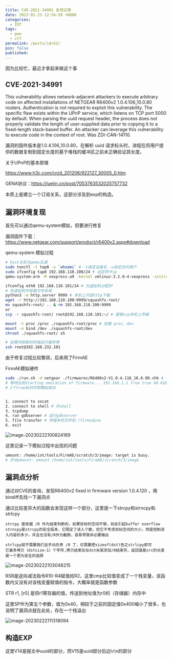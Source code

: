 ```yaml
---
title: CVE-2021-34991 复现记录
date: 2023-01-23 12:54:59 +0800
categories:
  - IOT
tags:
  - pwn
  - ctf
permalink: /posts/id=52/
pin: false
published:
---
```


因为比较忙，最近才拿起来做这个事

## CVE-2021-34991

This vulnerability allows network-adjacent attackers to execute arbitrary code on affected installations of NETGEAR R6400v2 1.0.4.106_10.0.80 routers. Authentication is not required to exploit this vulnerability. The specific flaw exists within the UPnP service, which listens on TCP port 5000 by default. When parsing the uuid request header, the process does not properly validate the length of user-supplied data prior to copying it to a fixed-length stack-based buffer. An attacker can leverage this vulnerability to execute code in the context of root. Was ZDI-CAN-14110.

漏洞的固件版本是1.0.4.106_10.0.80，在解析 uuid 请求标头时，进程在将用户提供的数据复制到固定长度的基于堆栈的缓冲区之前未正确验证其长度。

关于UPnP的基本原理

https://www.h3c.com/cn/d_201206/922127_30005_0.htm

GENA协议：https://juejin.cn/post/7053763532025757732

本质上是建立一个订阅关系，这部分涉及到exp的构造。

## 漏洞环境复现

首先可以通过qemu-system模拟，但要进行修复

漏洞固件下载：https://www.netgear.com/support/product/r6400v2.aspx#download

qemu-system 模拟过程

```bash
# host主机与qemu互通
sudo tunctl -t tap0 -u `whoami` # -t指定设备名 -u指定访问用户
sudo ifconfig tap0 192.168.110.100/24 # 设定网卡ip
qemu-system-arm -M vexpress-a9 -kernel vmlinuz-3.2.0-4-vexpress -initrd initrd.img-3.2.0-4-vexpress -drive if=sd,file=debian_wheezy_armhf_standard.qcow2 -append "root=/dev/mmcblk0p2" -net nic -net tap,ifname=tap0,script=no,downscript=no -nographic # 启动虚拟机

ifconfig eth0 192.168.110.101/24 # 为虚拟机分配IP
# 在虚拟机中挂载文件系统
python3 -m http.server 9999 # 本机上开启http下载
wget -r http://192.168.110.100:9999/squashfs-root/
mv squashfs-root/ .. & rm 192.168.110.100:9999
or
scp -r squashfs-root/ root@192.168.110.101:~/ # 直接scp本机上传输

mount -t proc /proc ./squashfs-root/proc # 挂载 proc、dev
mount -o bind /dev ./squashfs-root/dev
chroot ./squashfs-root/ sh

# 如需开辟新的终端运行服务等
ssh root@192.168.232.101
```

由于修复过程比较繁琐，后来用了FirmAE

FirmAE模拟硬件

```bash
sudo ./run.sh -d netgear ./firmwares/R6400v2-V1.0.4.118_10.0.90.chk # 调试模式
# 等待出现Starting emulation of firmware... 192.168.1.1 true true 40.816549436 47.928199433
# 2个true标识时即模拟成功


1. connect to socat
2. connect to shell # 开shell
3. tcpdump 
4. run gdbserver # 运行gdbserver
5. file transfer # 传输本机文件到 /firmadyne
6. exit
```

![image-20230222100824169](https://e4l4pic.oss-cn-beijing.aliyuncs.com/img/image-20230222100824169.png)

这里记录一下模拟过程中出现的问题

```bash
umount: /home/iot/tools/FirmAE/scratch/3/image: target is busy.
# 手动umount: umount /home/iot/tools/FirmAE/scratch/3/image


```

## 漏洞点分析

通过对CVE的查询，发现R6400v2 fixed in firmware version 1.0.4.120 ，用bindiff去找一下漏洞点

通过比较差异大的函数会发现这样一个部分，这里提一下strcpy和strncpy和strlcpy

```
strcpy 是依据 /0 作为结束判断的，如果目标的空间不够，则会引起buffer overflow
strncpy是strcpy的安全版本，它限定了读入个数，但它不考虑目标空间的大小，而是控制读入内容的多少，并且也没有/0作为截断，容易导致非必要输出

strlcpy就不需要我们去手动负责 /0 了，仅需要把sizeof(dst)告之strlcpy即可
它最多拷贝（dstsize-1）个字符,拷贝结束后在dst末尾添加/0结束符，返回值是src的长度
是一个更为安全的选择
```



![image-20230222103048215](https://e4l4pic.oss-cn-beijing.aliyuncs.com/img/image-20230222103048215.png)



RSB是逆向减法指令R10-R4赋值给R2，这里cmp比较值变成了一个栈变量，该函数内又没有对该栈变量赋值的指令，大概率就是函数参数

STR  r1, [r0] 是将r1寄存器的值，传送到地址值为r0的（存储器）内存中

这里SP作为第五个参数，值为0x40，相较于之前的固定值0x400缩小了很多，也说明了漏洞点就在此处，存在一个栈溢出

![image-20230222111318094](https://e4l4pic.oss-cn-beijing.aliyuncs.com/img/image-20230222111318094.png)



## 构造EXP

这里V14是报文中uuid的部分，而V15是uuid部分后边\r\n的部分









